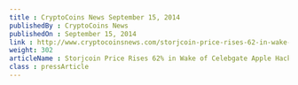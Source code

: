 ```yaml
---
title : CryptoCoins News September 15, 2014
publishedBy : CryptoCoins News
publishedOn : September 15, 2014
link : http://www.cryptocoinsnews.com/storjcoin-price-rises-62-in-wake-of-celebgate-apple-hack
weight: 302
articleName : Storjcoin Price Rises 62% in Wake of Celebgate Apple Hack
class : pressArticle
---
```

